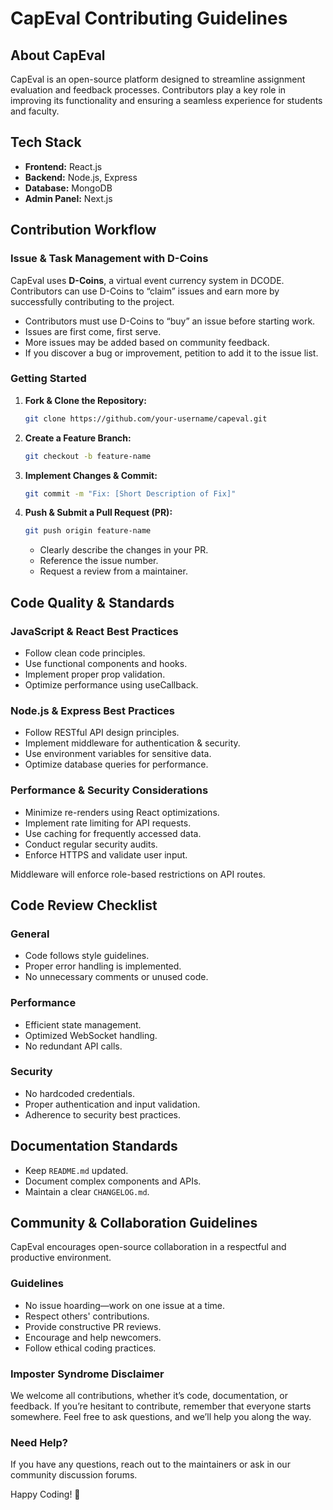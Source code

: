 # CapEval Contributing Guidelines

## About CapEval
CapEval is an open-source platform designed to streamline assignment evaluation and feedback processes. Contributors play a key role in improving its functionality and ensuring a seamless experience for students and faculty.

## Tech Stack
- **Frontend:** React.js
- **Backend:** Node.js, Express
- **Database:** MongoDB
- **Admin Panel:** Next.js

## Contribution Workflow

### Issue & Task Management with D-Coins
CapEval uses **D-Coins**, a virtual event currency system in DCODE. Contributors can use D-Coins to “claim” issues and earn more by successfully contributing to the project.

- Contributors must use D-Coins to “buy” an issue before starting work.
- Issues are first come, first serve.
- More issues may be added based on community feedback.
- If you discover a bug or improvement, petition to add it to the issue list.

### Getting Started
1. **Fork & Clone the Repository:**
   ```bash
   git clone https://github.com/your-username/capeval.git
   ```
2. **Create a Feature Branch:**
   ```bash
   git checkout -b feature-name
   ```
3. **Implement Changes & Commit:**
   ```bash
   git commit -m "Fix: [Short Description of Fix]"
   ```
4. **Push & Submit a Pull Request (PR):**
   ```bash
   git push origin feature-name
   ```
   - Clearly describe the changes in your PR.
   - Reference the issue number.
   - Request a review from a maintainer.

## Code Quality & Standards

### JavaScript & React Best Practices
- Follow clean code principles.
- Use functional components and hooks.
- Implement proper prop validation.
- Optimize performance using useCallback.

### Node.js & Express Best Practices
- Follow RESTful API design principles.
- Implement middleware for authentication & security.
- Use environment variables for sensitive data.
- Optimize database queries for performance.

### Performance & Security Considerations
- Minimize re-renders using React optimizations.
- Implement rate limiting for API requests.
- Use caching for frequently accessed data.
- Conduct regular security audits.
- Enforce HTTPS and validate user input.

Middleware will enforce role-based restrictions on API routes.

## Code Review Checklist

### General
- Code follows style guidelines.
- Proper error handling is implemented.
- No unnecessary comments or unused code.

### Performance
- Efficient state management.
- Optimized WebSocket handling.
- No redundant API calls.

### Security
- No hardcoded credentials.
- Proper authentication and input validation.
- Adherence to security best practices.

## Documentation Standards
- Keep `README.md` updated.
- Document complex components and APIs.
- Maintain a clear `CHANGELOG.md`.

## Community & Collaboration Guidelines
CapEval encourages open-source collaboration in a respectful and productive environment.

### Guidelines
- No issue hoarding—work on one issue at a time.
- Respect others' contributions.
- Provide constructive PR reviews.
- Encourage and help newcomers.
- Follow ethical coding practices.

### Imposter Syndrome Disclaimer
We welcome all contributions, whether it’s code, documentation, or feedback. If you’re hesitant to contribute, remember that everyone starts somewhere. Feel free to ask questions, and we’ll help you along the way.

### Need Help?
If you have any questions, reach out to the maintainers or ask in our community discussion forums.

Happy Coding! 🚀
